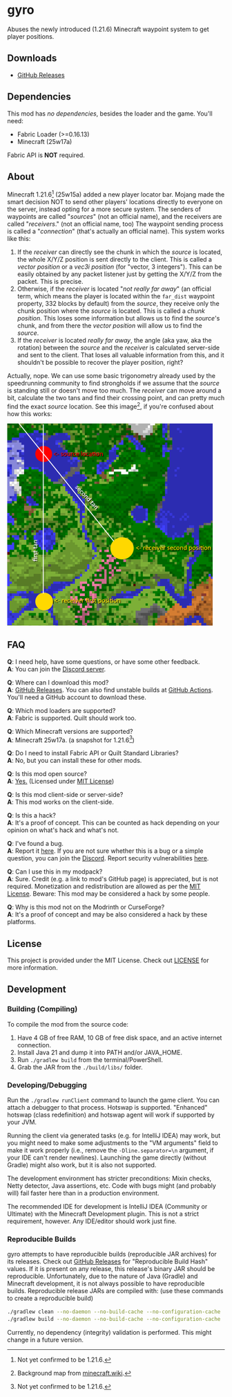 # gyro

Abuses the newly introduced (1.21.6) Minecraft waypoint system to get player positions.

## Downloads

- [GitHub Releases](https://github.com/VidTu/gyro/releases)

## Dependencies

This mod has _no dependencies_, besides the loader and the game.
You'll need:

- Fabric Loader (>=0.16.13)
- Minecraft (25w17a)

Fabric API is **NOT** required.

## About

Minecraft 1.21.6[^1] (25w15a) added a new player locator bar. Mojang made the smart decision NOT to send other players'
locations directly to everyone on the server, instead opting for a more secure system. The senders of waypoints
are called "*sources*" (not an official name), and the receivers are called "*receivers*." (not an official name, too)
The waypoint sending process is called a "*connection*" (that's actually an official name). This system works like this:

1. If the *receiver* can directly see the chunk in which the *source* is located, the whole X/Y/Z position is sent
   directly to the client. This is called a *vector position* or a *vec3i position* (for "vector, 3 integers").
   This can be easily obtained by any packet listener just by getting the X/Y/Z from the packet. This is precise.
2. Otherwise, if the *receiver* is located "*not really far away*" (an official term, which means the player is located
   within the `far_dist` waypoint property, 332 blocks by default) from the *source*, they receive only the chunk
   position where the *source* is located. This is called a *chunk position*. This loses some information
   but allows us to find the *source*'s chunk, and from there the *vector position* will allow us to find the *source*.
3. If the *receiver* is located *really far away*, the angle (aka yaw, aka the rotation) between the *source* and the
   *receiver* is calculated server-side and sent to the client. That loses all valuable information from this,
   and it shouldn't be possible to recover the player position, right?

Actually, nope. We can use some basic trigonometry already used by the speedrunning community to find strongholds
if we assume that the *source* is standing still or doesn't move too much. The *receiver* can move around a bit,
calculate the two tans and find their crossing point, and can pretty much find the exact *source* location.
See this image[^2], if you're confused about how this works:

![an image of two tans crossing](taninfo.png)

## FAQ

**Q**: I need help, have some questions, or have some other feedback.  
**A**: You can join the [Discord server](https://discord.gg/Q6saSVSuYQ).

**Q**: Where can I download this mod?  
**A**: [GitHub Releases](https://github.com/VidTu/gyro/releases).
You can also find unstable builds at [GitHub Actions](https://github.com/VidTu/gyro/actions).
You'll need a GitHub account to download these.

**Q**: Which mod loaders are supported?  
**A**: Fabric is supported. Quilt should work too.

**Q**: Which Minecraft versions are supported?  
**A**: Minecraft 25w17a. (a snapshot for 1.21.6[^1])

**Q**: Do I need to install Fabric API or Quilt Standard Libraries?  
**A**: No, but you can install these for other mods.

**Q**: Is this mod open source?  
**A**: [Yes.](https://github.com/VidTu/gyro) (Licensed
under [MIT License](https://github.com/VidTu/gyro/blob/main/LICENSE))

**Q**: Is this mod client-side or server-side?  
**A**: This mod works on the client-side.

**Q**: Is this a hack?  
**A**: It's a proof of concept. This can be counted as hack depending on your opinion on what's hack and what's not.

**Q**: I've found a bug.  
**A**: Report it [here](https://github.com/VidTu/gyro/issues). If you are not sure whether this is a bug or a
simple question, you can join the [Discord](https://discord.gg/Q6saSVSuYQ).
Report security vulnerabilities [here](https://github.com/VidTu/gyro/security).

**Q**: Can I use this in my modpack?  
**A**: Sure. Credit (e.g. a link to mod's GitHub page) is appreciated, but is not required.
Monetization and redistribution are allowed as per the [MIT License](https://github.com/VidTu/gyro/blob/main/LICENSE).
Beware: This mod may be considered a hack by some people.

**Q**: Why is this mod not on the Modrinth or CurseForge?  
**A**: It's a proof of concept and may be also considered a hack by these platforms.

## License

This project is provided under the MIT License.
Check out [LICENSE](https://github.com/VidTu/gyro/blob/main/LICENSE) for more information.

## Development

### Building (Compiling)

To compile the mod from the source code:

1. Have 4 GB of free RAM, 10 GB of free disk space, and an active internet connection.
2. Install Java 21 and dump it into PATH and/or JAVA_HOME.
3. Run `./gradlew build` from the terminal/PowerShell.
4. Grab the JAR from the `./build/libs/` folder.

### Developing/Debugging

Run the `./gradlew runClient` command to launch the game client. You can attach a debugger to that process.
Hotswap is supported. "Enhanced" hotswap (class redefinition) and hotswap agent will work if supported by your JVM.

Running the client via generated tasks (e.g. for IntelliJ IDEA) may work, but you might need to make some adjustments
to the "VM arguments" field to make it work properly (i.e., remove the `-Dline.separator=\n` argument, if your
IDE can't render newlines). Launching the game directly (without Gradle) might also work, but it is also not supported.

The development environment has stricter preconditions: Mixin checks, Netty detector, Java assertions, etc.
Code with bugs might (and probably will) fail faster here than in a production environment.

The recommended IDE for development is IntelliJ IDEA (Community or Ultimate) with the Minecraft Development plugin.
This is not a strict requirement, however. Any IDE/editor should work just fine.

### Reproducible Builds

gyro attempts to have reproducible builds (reproducible JAR archives) for its releases. Check out
[GitHub Releases](https://github.com/VidTu/gyro/releases) for "Reproducible Build Hash" values. If it is present
on any release, this release's binary JAR should be reproducible. Unfortunately, due to the nature of Java
(Gradle) and Minecraft development, it is not always possible to have reproducible builds.
Reproducible release JARs are compiled with: (use these commands to create a reproducible build)

```bash
./gradlew clean --no-daemon --no-build-cache --no-configuration-cache
./gradlew build --no-daemon --no-build-cache --no-configuration-cache
```

Currently, no dependency (integrity) validation is performed. This might change in a future version.

[^1]: Not yet confirmed to be 1.21.6.

[^2]: Background map from [minecraft.wiki](https://minecraft.wiki/index.php?curid=122350).
